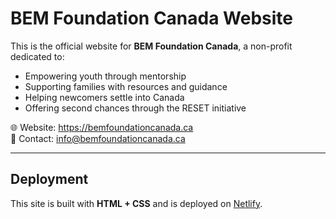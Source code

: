 # BEM Foundation Canada Website

This is the official website for **BEM Foundation Canada**, a non-profit dedicated to:

- Empowering youth through mentorship  
- Supporting families with resources and guidance  
- Helping newcomers settle into Canada  
- Offering second chances through the RESET initiative  

🌐 Website: https://bemfoundationcanada.ca  
📧 Contact: info@bemfoundationcanada.ca  

---

## Deployment
This site is built with **HTML + CSS** and is deployed on [Netlify](https://www.netlify.com).
